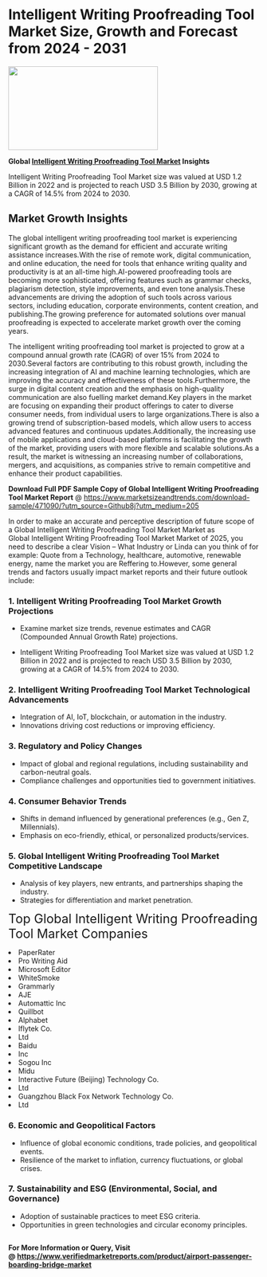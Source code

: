 <H1>Intelligent Writing Proofreading Tool Market Size, Growth and Forecast from 2024 - 2031</H1><img class="aligncenter size-medium wp-image-584254" src="https://thirdeyenews.in/wp-content/uploads/2024/09/Global-Market-Research-300x168.jpeg" alt="" width="300" height="168" /><p><strong>Global&nbsp;<a href="https://www.marketsizeandtrends.com/download-sample/471090/?utm_source=Github8j?utm_medium=205">Intelligent Writing Proofreading Tool Market</a> Insights</strong></p><p>Intelligent Writing Proofreading Tool Market size was valued at USD 1.2 Billion in 2022 and is projected to reach USD 3.5 Billion by 2030, growing at a CAGR of 14.5% from 2024 to 2030.</p><p><h2>Market Growth Insights</h2> <p>The global intelligent writing proofreading tool market is experiencing significant growth as the demand for efficient and accurate writing assistance increases.With the rise of remote work, digital communication, and online education, the need for tools that enhance writing quality and productivity is at an all-time high.AI-powered proofreading tools are becoming more sophisticated, offering features such as grammar checks, plagiarism detection, style improvements, and even tone analysis.These advancements are driving the adoption of such tools across various sectors, including education, corporate environments, content creation, and publishing.The growing preference for automated solutions over manual proofreading is expected to accelerate market growth over the coming years.</p> <p>The intelligent writing proofreading tool market is projected to grow at a compound annual growth rate (CAGR) of over 15% from 2024 to 2030.Several factors are contributing to this robust growth, including the increasing integration of AI and machine learning technologies, which are improving the accuracy and effectiveness of these tools.Furthermore, the surge in digital content creation and the emphasis on high-quality communication are also fuelling market demand.Key players in the market are focusing on expanding their product offerings to cater to diverse consumer needs, from individual users to large organizations.There is also a growing trend of subscription-based models, which allow users to access advanced features and continuous updates.Additionally, the increasing use of mobile applications and cloud-based platforms is facilitating the growth of the market, providing users with more flexible and scalable solutions.As a result, the market is witnessing an increasing number of collaborations, mergers, and acquisitions, as companies strive to remain competitive and enhance their product capabilities.</p> <p><span class=""><strong>Download Full PDF Sample Copy of Global Intelligent Writing Proofreading Tool Market Report</strong> @ <a href="https://www.marketsizeandtrends.com/download-sample/471090/?utm_source=Github8j?utm_medium=205" target="_blank">https://www.marketsizeandtrends.com/download-sample/471090/?utm_source=Github8j?utm_medium=205</a></span></p><p>In order to make an accurate and perceptive description of future scope of a Global&nbsp;Intelligent Writing Proofreading Tool Market Market as Global&nbsp;Intelligent Writing Proofreading Tool Market Market of 2025, you need to describe a clear Vision &ndash; What Industry or Linda can you think of for example: Quote from a Technology, healthcare, automotive, renewable energy, name the market you are Reffering to.However, some general trends and factors usually impact market reports and their future outlook include:</p><h3>1.&nbsp;<strong>Intelligent Writing Proofreading Tool Market Growth Projections</strong></h3><ul><li>Examine market size trends, revenue estimates and CAGR (Compounded Annual Growth Rate) projections.</li><li><p>Intelligent Writing Proofreading Tool Market size was valued at USD 1.2 Billion in 2022 and is projected to reach USD 3.5 Billion by 2030, growing at a CAGR of 14.5% from 2024 to 2030.</p></li></ul><h3>2.&nbsp;<strong>Intelligent Writing Proofreading Tool Market Technological Advancements</strong></h3><ul><li>Integration of AI, IoT, blockchain, or automation in the industry.</li><li>Innovations driving cost reductions or improving efficiency.</li></ul><h3>3.&nbsp;<strong>Regulatory and Policy Changes</strong></h3><ul><li>Impact of global and regional regulations, including sustainability and carbon-neutral goals.</li><li>Compliance challenges and opportunities tied to government initiatives.</li></ul><h3>4.&nbsp;<strong>Consumer Behavior Trends</strong></h3><ul><li>Shifts in demand influenced by generational preferences (e.g., Gen Z, Millennials).</li><li>Emphasis on eco-friendly, ethical, or personalized products/services.</li></ul><h3>5.&nbsp;<strong>Global Intelligent Writing Proofreading Tool Market Competitive Landscape</strong></h3><ul><li>Analysis of key players, new entrants, and partnerships shaping the industry.</li><li>Strategies for differentiation and market penetration.</li></ul><p data-pm-slice="1 1 []"><span style="color: inherit; font-family: inherit; font-size: 25px;">Top Global Intelligent Writing Proofreading Tool Market Companies</span></p><div class="" data-test-id=""><p><li>PaperRater</li><li> Pro Writing Aid</li><li> Microsoft Editor</li><li> WhiteSmoke</li><li> Grammarly</li><li> AJE</li><li> Automattic Inc</li><li> Quillbot</li><li> Alphabet</li><li> Iflytek Co.</li><li>Ltd</li><li> Baidu</li><li> Inc</li><li> Sogou Inc</li><li> Midu</li><li> Interactive Future (Beijing) Technology Co.</li><li> Ltd</li><li> Guangzhou Black Fox Network Technology Co.</li><li> Ltd</li></p></div><h3>6.&nbsp;<strong>Economic and Geopolitical Factors</strong></h3><ul><li>Influence of global economic conditions, trade policies, and geopolitical events.</li><li>Resilience of the market to inflation, currency fluctuations, or global crises.</li></ul><h3>7.&nbsp;<strong>Sustainability and ESG (Environmental, Social, and Governance)</strong></h3><ul><li>Adoption of sustainable practices to meet ESG criteria.</li><li>Opportunities in green technologies and circular economy principles.</li></ul><h2><strong style="font-size: 14px;">For More Information or Query, Visit @&nbsp;</strong><a style="background-color: #ffffff; font-size: 14px;" href="https://www.marketsizeandtrends.com/report/intelligent-writing-proofreading-tool-market/" target="_blank">https://www.verifiedmarketreports.com/product/airport-passenger-boarding-bridge-market</a></h2>